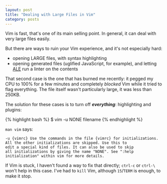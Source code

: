 ```yaml
---
layout: post
title: "Dealing with Large Files in Vim"
category: posts
---
```


Vim is fast, that's one of its main selling point. In general, it can deal with very large files easily.

But there are ways to ruin your Vim experience, and it's not especially hard:
- opening LARGE files, with syntax highlighting
- opening generated files (uglified JavaScript, for example), and letting [ALE](https://github.com/w0rp/ale) run a linter on the contents

That second case is the one that has burned me recently: it pegged my CPU to 100% for a few minutes and completely _blocked_ Vim while
it tried to flag everything. The file itself wasn't particularly large, it was less than 250KB.

The solution for these cases is to turn off **_everything_**: highlighting and plugins:

{% highlight bash %}
$ vim -u NONE filename
{% endhighlight %}

`man vim` says:

    -u {vimrc} Use the commands in the file {vimrc} for initializations.
    All the other initializations are skipped. Use this to
    edit a special kind of files. It can also be used to skip
    all initializations by giving the name "NONE". See ":help
    initialization" within vim for more details.

If Vim is stuck, I haven't found a way to fix that directly; `ctrl-c` or
`ctrl-\` won't help in this case. I've had to `kill` Vim, although `15`/`TERM` is enough, to
make it stop.

